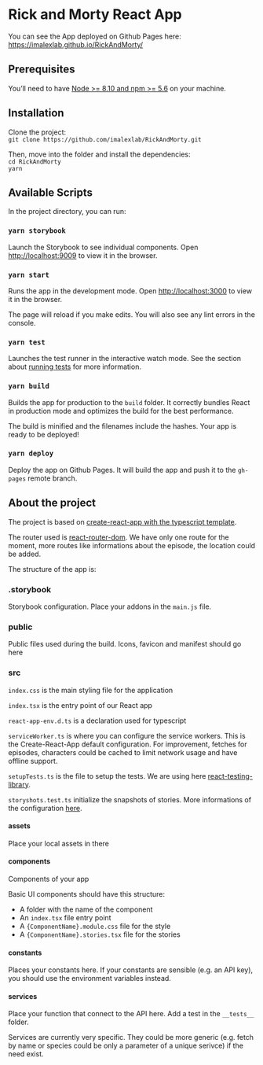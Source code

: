# Rick and Morty React App

You can see the App deployed on Github Pages here: <https://imalexlab.github.io/RickAndMorty/>

## Prerequisites

You’ll need to have [Node >= 8.10 and npm >= 5.6](https://nodejs.org/en/) on your machine.

## Installation

Clone the project:  
`git clone https://github.com/imalexlab/RickAndMorty.git`

Then, move into the folder and install the dependencies:  
`cd RickAndMorty`  
`yarn`

## Available Scripts

In the project directory, you can run:

### `yarn storybook`

Launch the Storybook to see individual components.
Open [http://localhost:9009](http://localhost:9009) to view it in the browser.

### `yarn start`

Runs the app in the development mode.
Open [http://localhost:3000](http://localhost:3000) to view it in the browser.

The page will reload if you make edits.
You will also see any lint errors in the console.

### `yarn test`

Launches the test runner in the interactive watch mode.
See the section about [running tests](https://facebook.github.io/create-react-app/docs/running-tests) for more information.

### `yarn build`

Builds the app for production to the `build` folder.
It correctly bundles React in production mode and optimizes the build for the best performance.

The build is minified and the filenames include the hashes.
Your app is ready to be deployed!

### `yarn deploy`

Deploy the app on Github Pages.
It will build the app and push it to the `gh-pages` remote branch.

## About the project

The project is based on [create-react-app with the typescript template](https://create-react-app.dev/docs/adding-typescript/).

The router used is [react-router-dom](https://reacttraining.com/react-router/web/guides/quick-start).
We have only one route for the moment, more routes like informations about the episode, the location could be added.

The structure of the app is:

### .storybook

Storybook configuration.
Place your addons in the `main.js` file.

### public

Public files used during the build. Icons, favicon and manifest should go here

### src

`index.css` is the main styling file for the application

`index.tsx` is the entry point of our React app

`react-app-env.d.ts` is a declaration used for typescript

`serviceWorker.ts` is where you can configure the service workers. This is the Create-React-App default configuration. For improvement, fetches for episodes, characters could be cached to limit network usage and have offline support.

`setupTests.ts` is the file to setup the tests. We are using here [react-testing-library](https://github.com/testing-library/react-testing-library).

`storyshots.test.ts` initialize the snapshots of stories. More informations of the configuration [here](https://github.com/storybookjs/storybook/tree/master/addons/storyshots/storyshots-core).

#### assets

Place your local assets in there

#### components

Components of your app

Basic UI components should have this structure:

- A folder with the name of the component
- An `index.tsx` file entry point
- A `{ComponentName}.module.css` file for the style
- A `{ComponentName}.stories.tsx` file for the stories

#### constants

Places your constants here. If your constants are sensible (e.g. an API key), you should use the environment variables instead.

#### services

Place your function that connect to the API here. Add a test in the `__tests__` folder.

Services are currently very specific. They could be more generic (e.g. fetch by name or species could be only a parameter of a unique serivce) if the need exist.

